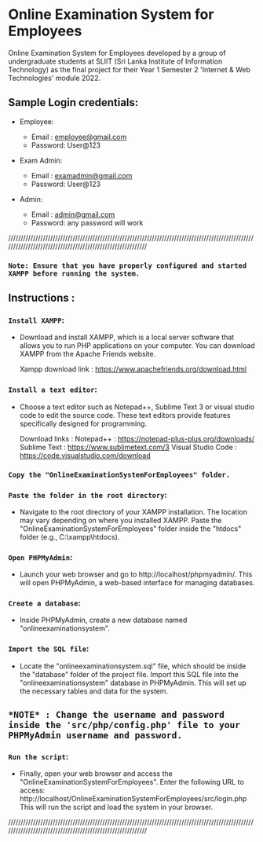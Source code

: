# Online Examination System for Employees

Online Examination System for Employees developed by a group of undergraduate students at SLIIT (Sri Lanka Institute of Information Technology) as the final project for their Year 1 Semester 2 'Internet & Web Technologies' module 2022.

## Sample Login credentials:

- Employee:
  - Email   : employee@gmail.com
  - Password: User@123 

- Exam Admin:
  - Email   : examadmin@gmail.com
  - Password: User@123

- Admin:
  - Email   : admin@gmail.com
  - Password: any password will work

///////////////////////////////////////////////////////////////////////////////////////////////////////////////////////////////////////////////////////////

### `Note: Ensure that you have properly configured and started XAMPP before running the system.`

## Instructions : 

### `Install XAMPP`: 

 - Download and install XAMPP, which is a local server software that allows you to run PHP applications on your computer. 
   You can download XAMPP from the Apache Friends website.

	Xampp download link : https://www.apachefriends.org/download.html

### `Install a text editor`: 

 - Choose a text editor such as Notepad++, Sublime Text 3 or visual studio code to edit the source code. 
   These text editors provide features specifically designed for programming.

	Download links : 
		Notepad++          : https://notepad-plus-plus.org/downloads/
		Sublime Text       : https://www.sublimetext.com/3
		Visual Studio Code : https://code.visualstudio.com/download

### `Copy the "OnlineExaminationSystemForEmployees" folder.`

### `Paste the folder in the root directory`:
 
 - Navigate to the root directory of your XAMPP installation. The location may vary depending on where you installed XAMPP.
   Paste the "OnlineExaminationSystemForEmployees" folder inside the "htdocs" folder (e.g., C:\xampp\htdocs).

### `Open PHPMyAdmin`: 

 - Launch your web browser and go to http://localhost/phpmyadmin/. This will open PHPMyAdmin, a web-based interface for managing databases.

### `Create a database`: 

 - Inside PHPMyAdmin, create a new database named "onlineexaminationsystem".

### `Import the SQL file`: 

 - Locate the "onlineexaminationsystem.sql" file, which should be inside the "database" folder of the project file.
   Import this SQL file into the "onlineexaminationsystem" database in PHPMyAdmin. This will set up the necessary tables and data for the system.

 ## `*NOTE* : Change the username and password inside the 'src/php/config.php' file to your PHPMyAdmin username and password.`

### `Run the script`: 

 - Finally, open your web browser and access the "OnlineExaminationSystemForEmployees".
   Enter the following URL to access: http://localhost/OnlineExaminationSystemForEmployees/src/login.php
   This will run the script and load the system in your browser.

///////////////////////////////////////////////////////////////////////////////////////////////////////////////////////////////////////////////////////////
